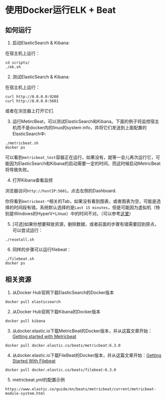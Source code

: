 使用Docker运行ELK + Beat
===============================

如何运行
-------------------------------

1. 启动ElasticSearch & Kibana:

在宿主机上运行：

```
cd scripts/
./ek.sh
```

2. 测试ElasticSearch & Kibana:

在宿主机上运行：

```
curl http://0.0.0.0:9200
curl http://0.0.0.0:5601
```

或者在浏览器上打开它们.

3. 运行MetircBeat，可以测试ElasticSearch和Kibana。下面的例子将监控宿主机而不是docker内的linux的system info，并将它们发送到上面配置的ElasticSearch中:

```
./metricbeat.sh
docker ps
```

可以看到`metricbeat_test`容器正在运行，如果没有，就等一会儿再次运行它，可能因为ElasticSearch和Kibana的启动需要一定的时间，而这时候启动MetricBeat将导致失败。

4. 打开Kibana查看监控

浏览器访问`http://hostIP:5601`，点击左侧的Dashboard.

你将看到`metricbeat-*`相关的Tab，如果没有看到图表，或者图表为空，可能是选择的时间段有错。系统默认选择的是`Last 15 minutes`，但是可能因为虚拟机（特别是Windows的HyperV+Linux）中的时间不对。（可以参考[这里](../linux/system/utctime.md)）

5. [可选]如果你想要释放资源，删除数据，或者前面的步骤有错需要回到原点，可以尝试运行：

```
./resetall.sh
```

6. 同样的步骤可以运行filebeat：

```
./filebeat.sh
docker ps
```

相关资源
-------------------------------

1. 从Docker Hub官网下载ElasticSearch的Docker版本

```
docker pull elasticsearch
```

2. 从Docker Hub官网下载Kibana的Docker版本

```
docker pull kibana
```

3. 从docker.elastic.io下载MetricBeat的Docker版本，并从这篇文章开始：[Getting started with Metricbeat](https://www.elastic.co/guide/en/beats/metricbeat/current/metricbeat-getting-started.html)

```
docker pull docker.elastic.co/beats/metricbeat:6.3.0
```

4. 从docker.elastic.io下载FileBeat的Docker版本，并从这篇文章开始：[Getting Started With Filebeat](https://www.elastic.co/guide/en/beats/filebeat/current/filebeat-getting-started.html)

```
docker pull docker.elastic.co/beats/filebeat:6.3.0
```

5. metricbeat.yml的配置示例

```
https://www.elastic.co/guide/en/beats/metricbeat/current/metricbeat-module-system.html
```
